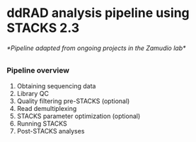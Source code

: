 # ddRAD analysis pipeline using STACKS 2.3

###### \*Pipeline adapted from ongoing projects in the Zamudio lab\*

### Pipeline overview
1. Obtaining sequencing data
2. Library QC
3. Quality filtering pre-STACKS (optional)
4. Read demultiplexing
4. STACKS parameter optimization (optional)
5. Running STACKS
6. Post-STACKS analyses
